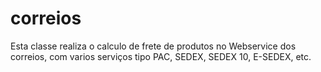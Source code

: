 correios
========

Esta classe realiza o calculo de frete de produtos no Webservice dos correios,
com varios serviços tipo PAC, SEDEX, SEDEX 10, E-SEDEX, etc.